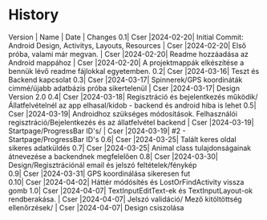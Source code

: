 # History 
Version | Name    | Date     | Changes
     0.1| Cser    |2024-02-20| Initial Commit: Android Design, Activitys, Layouts, Resources
        | Cser    |2024-02-20| Első próba, valami már megvan.
        | Cser    |2024-02-20| Readme hozzáadása az Android mappához
        | Cser    |2024-02-20| A projektmappák elkészítése a bennük lévő readme fájlokkal egyetemben.
     0.2| Cser    |2024-03-16| Teszt és Backend kapcsolat
     0.3| Cser    |2024-03-17| Spinnerek/GPS koordináták cimmé/újabb adatbázis próba sikertelenül
        | Cser    |2024-03-17| Design Version 2.0
     0.4| Cser    |2024-03-18| Regisztráció és bejelentkezés működik/Állatfelvételnél az app elhasal/kidob - backend és android hiba is lehet
     0.5| Cser    |2024-03-19| Androidhoz szükséges módosítások. Felhasználói regisztráció/Bejelentkezés és az állatfelvétel backend
        | Cser    |2024-03-19| Startpage/ProgressBar ID's/
        | Cser    |2024-03-19| #2 - Startpage/ProgressBar ID's
     0.6| Cser    |2024-03-25| Talált keres oldal sikeres adatküldés
     0.7| Cser    |2024-03-25| Animal class tulajdonságainak átnevezése a backendnek megfelelően
     0.8| Cser    |2024-03-30| Design/Regisztrációnál email és jelszó feltételek/fénykép  
     0.9| Cser    |2024-03-31| GPS koordinálása sikeresen fut  
    0.10| Cser    |2024-04-02| Háttér módósítés és LostOrFindActivity vissza gomb
     1.0| Cser    |2024-04-07| TextInputEditText-ek és TextInputLayout-ok rendberakása. 
        | Cser    |2024-04-07| Jelszó validáció/ Mező kitöltöttség ellenőrzések/
        | Cser    |2024-04-07| Design csiszolása
